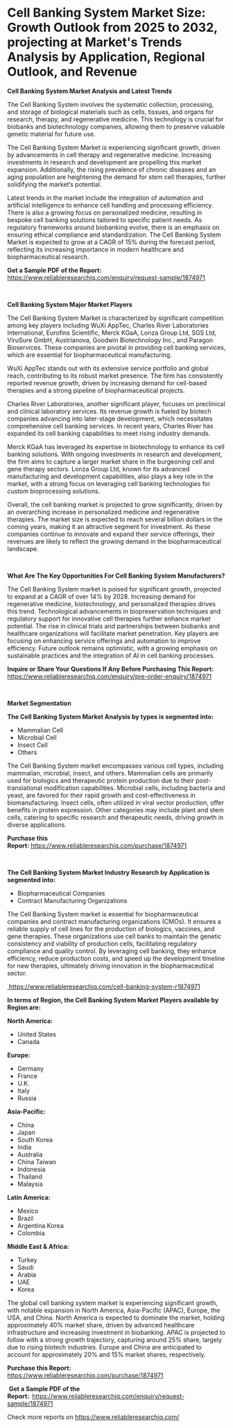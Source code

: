 <p><h1>Cell Banking System Market Size: Growth Outlook from 2025 to 2032, projecting at Market's Trends Analysis by Application, Regional Outlook, and Revenue</h1></p><p><strong>Cell Banking System Market Analysis and Latest Trends</strong></p>
<p><p>The Cell Banking System involves the systematic collection, processing, and storage of biological materials such as cells, tissues, and organs for research, therapy, and regenerative medicine. This technology is crucial for biobanks and biotechnology companies, allowing them to preserve valuable genetic material for future use.</p><p>The Cell Banking System Market is experiencing significant growth, driven by advancements in cell therapy and regenerative medicine. Increasing investments in research and development are propelling this market expansion. Additionally, the rising prevalence of chronic diseases and an aging population are heightening the demand for stem cell therapies, further solidifying the market’s potential.</p><p>Latest trends in the market include the integration of automation and artificial intelligence to enhance cell handling and processing efficiency. There is also a growing focus on personalized medicine, resulting in bespoke cell banking solutions tailored to specific patient needs. As regulatory frameworks around biobanking evolve, there is an emphasis on ensuring ethical compliance and standardization. The Cell Banking System Market is expected to grow at a CAGR of 15% during the forecast period, reflecting its increasing importance in modern healthcare and biopharmaceutical research.</p></p>
<p><strong>Get a Sample PDF of the Report:&nbsp;</strong> <a href="https://www.reliableresearchiq.com/enquiry/request-sample/1874971?utm_campaign=2301&utm_medium=2&utm_source=Github&utm_content=ia&utm_term=03032025&utm_id=cell-banking-system">https://www.reliableresearchiq.com/enquiry/request-sample/1874971</a></p>
<p>&nbsp;</p>
<p><strong>Cell Banking System Major Market Players</strong></p>
<p><p>The Cell Banking System Market is characterized by significant competition among key players including WuXi AppTec, Charles River Laboratories International, Eurofins Scientific, Merck KGaA, Lonza Group Ltd, SGS Ltd, ViruSure GmbH, Austrianova, Goodwin Biotechnology Inc., and Paragon Bioservices. These companies are pivotal in providing cell banking services, which are essential for biopharmaceutical manufacturing.</p><p>WuXi AppTec stands out with its extensive service portfolio and global reach, contributing to its robust market presence. The firm has consistently reported revenue growth, driven by increasing demand for cell-based therapies and a strong pipeline of biopharmaceutical projects.</p><p>Charles River Laboratories, another significant player, focuses on preclinical and clinical laboratory services. Its revenue growth is fueled by biotech companies advancing into later-stage development, which necessitates comprehensive cell banking services. In recent years, Charles River has expanded its cell banking capabilities to meet rising industry demands.</p><p>Merck KGaA has leveraged its expertise in biotechnology to enhance its cell banking solutions. With ongoing investments in research and development, the firm aims to capture a larger market share in the burgeoning cell and gene therapy sectors. Lonza Group Ltd, known for its advanced manufacturing and development capabilities, also plays a key role in the market, with a strong focus on leveraging cell banking technologies for custom bioprocessing solutions.</p><p>Overall, the cell banking market is projected to grow significantly, driven by an overarching increase in personalized medicine and regenerative therapies. The market size is expected to reach several billion dollars in the coming years, making it an attractive segment for investment. As these companies continue to innovate and expand their service offerings, their revenues are likely to reflect the growing demand in the biopharmaceutical landscape.</p></p>
<p>&nbsp;</p>
<p><strong>What Are The Key Opportunities For Cell Banking System Manufacturers?</strong></p>
<p><p>The Cell Banking System market is poised for significant growth, projected to expand at a CAGR of over 14% by 2028. Increasing demand for regenerative medicine, biotechnology, and personalized therapies drives this trend. Technological advancements in biopreservation techniques and regulatory support for innovative cell therapies further enhance market potential. The rise in clinical trials and partnerships between biobanks and healthcare organizations will facilitate market penetration. Key players are focusing on enhancing service offerings and automation to improve efficiency. Future outlook remains optimistic, with a growing emphasis on sustainable practices and the integration of AI in cell banking processes.</p></p>
<p><strong>Inquire or Share Your Questions If Any Before Purchasing This Report:</strong> <a href="https://www.reliableresearchiq.com/enquiry/pre-order-enquiry/1874971?utm_campaign=2301&utm_medium=2&utm_source=Github&utm_content=ia&utm_term=03032025&utm_id=cell-banking-system">https://www.reliableresearchiq.com/enquiry/pre-order-enquiry/1874971</a></p>
<p>&nbsp;</p>
<p><strong>Market Segmentation</strong></p>
<p><strong>The Cell Banking System Market Analysis by types is segmented into:</strong></p>
<p><ul><li>Mammalian Cell</li><li>Microbial Cell</li><li>Insect Cell</li><li>Others</li></ul></p>
<p><p>The Cell Banking System market encompasses various cell types, including mammalian, microbial, insect, and others. Mammalian cells are primarily used for biologics and therapeutic protein production due to their post-translational modification capabilities. Microbial cells, including bacteria and yeast, are favored for their rapid growth and cost-effectiveness in biomanufacturing. Insect cells, often utilized in viral vector production, offer benefits in protein expression. Other categories may include plant and stem cells, catering to specific research and therapeutic needs, driving growth in diverse applications.</p></p>
<p><strong>Purchase this Report:&nbsp;</strong><a href="https://www.reliableresearchiq.com/purchase/1874971?utm_campaign=2301&utm_medium=2&utm_source=Github&utm_content=ia&utm_term=03032025&utm_id=cell-banking-system">https://www.reliableresearchiq.com/purchase/1874971</a></p>
<p>&nbsp;</p>
<p><strong>The Cell Banking System Market Industry Research by Application is segmented into:</strong></p>
<p><ul><li>Biopharmaceutical Companies</li><li>Contract Manufacturing Organizations</li></ul></p>
<p><p>The Cell Banking System market is essential for biopharmaceutical companies and contract manufacturing organizations (CMOs). It ensures a reliable supply of cell lines for the production of biologics, vaccines, and gene therapies. These organizations use cell banks to maintain the genetic consistency and viability of production cells, facilitating regulatory compliance and quality control. By leveraging cell banking, they enhance efficiency, reduce production costs, and speed up the development timeline for new therapies, ultimately driving innovation in the biopharmaceutical sector.</p></p>
<p><a href="https://www.reliableresearchiq.com/cell-banking-system-r1874971?utm_campaign=2301&utm_medium=2&utm_source=Github&utm_content=ia&utm_term=03032025&utm_id=cell-banking-system">&nbsp;https://www.reliableresearchiq.com/cell-banking-system-r1874971</a></p>
<p><strong>In terms of Region, the Cell Banking System Market Players available by Region are:</strong></p>
<p>
    <p> <strong> North America: </strong>
        <ul>
            <li>United States</li>
            <li>Canada</li>
        </ul>
        </p> 
    <p> <strong> Europe: </strong>
        <ul>
            <li>Germany</li>
            <li>France</li>
            <li>U.K.</li>
            <li>Italy</li>
            <li>Russia</li>
        </ul>
        </p> 
    <p> <strong> Asia-Pacific: </strong>
        <ul>
            <li>China</li>
            <li>Japan</li>
            <li>South Korea</li>
            <li>India</li>
            <li>Australia</li>
            <li>China Taiwan</li>
            <li>Indonesia</li>
            <li>Thailand</li>
            <li>Malaysia</li>
        </ul>
        </p> 
    <p> <strong> Latin America: </strong>
        <ul>
            <li>Mexico</li>
            <li>Brazil</li>
            <li>Argentina Korea</li>
            <li>Colombia</li>
        </ul>
        </p> 
    <p> <strong> Middle East & Africa: </strong>
        <ul>
            <li>Turkey</li>
            <li>Saudi</li>
            <li>Arabia</li>
            <li>UAE</li>
            <li>Korea</li>
        </ul>
    </p>
    </p>
<p><p>The global cell banking system market is experiencing significant growth, with notable expansion in North America, Asia-Pacific (APAC), Europe, the USA, and China. North America is expected to dominate the market, holding approximately 40% market share, driven by advanced healthcare infrastructure and increasing investment in biobanking. APAC is projected to follow with a strong growth trajectory, capturing around 25% share, largely due to rising biotech industries. Europe and China are anticipated to account for approximately 20% and 15% market shares, respectively.</p></p>
<p><strong>Purchase this Report: </strong><a href="https://www.reliableresearchiq.com/purchase/1874971?utm_campaign=2301&utm_medium=2&utm_source=Github&utm_content=ia&utm_term=03032025&utm_id=cell-banking-system">https://www.reliableresearchiq.com/purchase/1874971</a></p>
<p>&nbsp;<strong>Get a Sample PDF of the Report:&nbsp;&nbsp;</strong><a href="https://www.reliableresearchiq.com/enquiry/request-sample/1874971?utm_campaign=2301&utm_medium=2&utm_source=Github&utm_content=ia&utm_term=03032025&utm_id=cell-banking-system">https://www.reliableresearchiq.com/enquiry/request-sample/1874971</a></p>
<p><strong></strong></p>
<p>Check more reports on <a href="https://www.reliableresearchiq.com/?utm_campaign=2301&utm_medium=2&utm_source=Github&utm_content=ia&utm_term=03032025&utm_id=cell-banking-system">https://www.reliableresearchiq.com/</a></p>